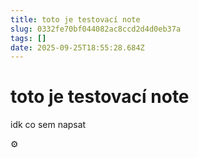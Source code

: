 ```yaml
---
title: toto je testovací note
slug: 0332fe70bf044082ac8ccd2d4d0eb37a
tags: []
date: 2025-09-25T18:55:28.684Z
---
```


# toto je testovací note

idk co sem napsat

⚙️
